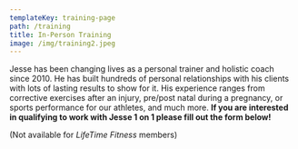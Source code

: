 ```yaml
---
templateKey: training-page
path: /training
title: In-Person Training
image: /img/training2.jpeg
---
```

Jesse has been changing lives as a personal trainer and holistic coach since 2010. He has built hundreds of personal relationships with his clients with lots of lasting results to show for it. His experience ranges from corrective exercises after an injury, pre/post natal during a pregnancy, or sports performance for our athletes, and much more.  **If you are interested in qualifying to work with Jesse 1 on 1 please fill out the form below!**

(Not available for *LifeTime Fitness* members)
